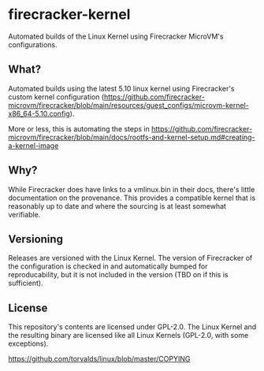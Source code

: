 # firecracker-kernel

Automated builds of the Linux Kernel using Firecracker MicroVM's configurations.

## What?

Automated builds using the latest 5.10 linux kernel using Firecracker's custom kernel configuration (https://github.com/firecracker-microvm/firecracker/blob/main/resources/guest_configs/microvm-kernel-x86_64-5.10.config).

More or less, this is automating the steps in https://github.com/firecracker-microvm/firecracker/blob/main/docs/rootfs-and-kernel-setup.md#creating-a-kernel-image

## Why?

While Firecracker does have links to a vmlinux.bin in their docs, there's little documentation on the provenance. This provides a compatible kernel that is reasonably up to date and where the sourcing is at least somewhat verifiable.

## Versioning

Releases are versioned with the Linux Kernel. The version of Firecracker of the configuration is checked in and automatically bumped for reproducability, but it is not included in the version (TBD on if this is sufficient).

## License

This repository's contents are licensed under GPL-2.0. The Linux Kernel and the resulting binary are licensed like all Linux Kernels (GPL-2.0, with some exceptions). 

https://github.com/torvalds/linux/blob/master/COPYING